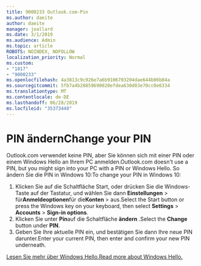 ```yaml
---
title: 9000233 Outlook.com-Pin
ms.author: daeite
author: daeite
manager: joallard
ms.date: 3/1/2019
ms.audience: Admin
ms.topic: article
ROBOTS: NOINDEX, NOFOLLOW
localization_priority: Normal
ms.custom:
- "1817"
- "9000233"
ms.openlocfilehash: 4a3813c9c926e7a6b9106703204dae644b06b84a
ms.sourcegitcommit: 5fb7a4b28859690020efdea630d03e70cc0e6334
ms.translationtype: MT
ms.contentlocale: de-DE
ms.lasthandoff: 06/28/2019
ms.locfileid: "35373448"
---
```

# <a name="change-your-pin"></a><span data-ttu-id="c87d4-102">PIN ändern</span><span class="sxs-lookup"><span data-stu-id="c87d4-102">Change your PIN</span></span>

<span data-ttu-id="c87d4-103">Outlook.com verwendet keine PIN, aber Sie können sich mit einer PIN oder einem Windows Hello an Ihrem PC anmelden.</span><span class="sxs-lookup"><span data-stu-id="c87d4-103">Outlook.com doesn't use a PIN, but you might sign into your PC with a PIN or Windows Hello.</span></span> <span data-ttu-id="c87d4-104">So ändern Sie die PIN in Windows 10:</span><span class="sxs-lookup"><span data-stu-id="c87d4-104">To change your PIN in Windows 10:</span></span>

1. <span data-ttu-id="c87d4-105">Klicken Sie auf die Schaltfläche Start, oder drücken Sie die Windows-Taste auf der Tastatur, und wählen Sie dann **Einstellungen** > für**Anmeldeoptionen**für die**Konten** > aus.</span><span class="sxs-lookup"><span data-stu-id="c87d4-105">Select the Start button or press the Windows key on your keyboard, then select **Settings** > **Accounts** > **Sign-in options**.</span></span>
2. <span data-ttu-id="c87d4-106">Klicken Sie unter **Pin**auf die Schaltfläche **ändern** .</span><span class="sxs-lookup"><span data-stu-id="c87d4-106">Select the **Change** button under **PIN**.</span></span>
3. <span data-ttu-id="c87d4-107">Geben Sie Ihre aktuelle PIN ein, und bestätigen Sie dann Ihre neue PIN darunter.</span><span class="sxs-lookup"><span data-stu-id="c87d4-107">Enter your current PIN, then enter and confirm your new PIN underneath.</span></span>

[<span data-ttu-id="c87d4-108">Lesen Sie mehr über Windows Hello.</span><span class="sxs-lookup"><span data-stu-id="c87d4-108">Read more about Windows Hello.</span></span>](https://support.microsoft.com/help/17215/)